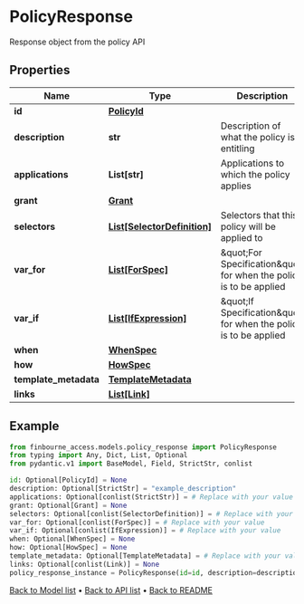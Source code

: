 # PolicyResponse

Response object from the policy API
## Properties
Name | Type | Description | Notes
------------ | ------------- | ------------- | -------------
**id** | [**PolicyId**](PolicyId.md) |  | [optional] 
**description** | **str** | Description of what the policy is entitling | [optional] 
**applications** | **List[str]** | Applications to which the policy applies | [optional] 
**grant** | [**Grant**](Grant.md) |  | [optional] 
**selectors** | [**List[SelectorDefinition]**](SelectorDefinition.md) | Selectors that this policy will be applied to | [optional] 
**var_for** | [**List[ForSpec]**](ForSpec.md) | \&quot;For Specification\&quot; for when the policy is to be applied | [optional] 
**var_if** | [**List[IfExpression]**](IfExpression.md) | \&quot;If Specification\&quot; for when the policy is to be applied | [optional] 
**when** | [**WhenSpec**](WhenSpec.md) |  | [optional] 
**how** | [**HowSpec**](HowSpec.md) |  | [optional] 
**template_metadata** | [**TemplateMetadata**](TemplateMetadata.md) |  | [optional] 
**links** | [**List[Link]**](Link.md) |  | [optional] 
## Example

```python
from finbourne_access.models.policy_response import PolicyResponse
from typing import Any, Dict, List, Optional
from pydantic.v1 import BaseModel, Field, StrictStr, conlist

id: Optional[PolicyId] = None
description: Optional[StrictStr] = "example_description"
applications: Optional[conlist(StrictStr)] = # Replace with your value
grant: Optional[Grant] = None
selectors: Optional[conlist(SelectorDefinition)] = # Replace with your value
var_for: Optional[conlist(ForSpec)] = # Replace with your value
var_if: Optional[conlist(IfExpression)] = # Replace with your value
when: Optional[WhenSpec] = None
how: Optional[HowSpec] = None
template_metadata: Optional[TemplateMetadata] = # Replace with your value
links: Optional[conlist(Link)] = None
policy_response_instance = PolicyResponse(id=id, description=description, applications=applications, grant=grant, selectors=selectors, var_for=var_for, var_if=var_if, when=when, how=how, template_metadata=template_metadata, links=links)

```

[Back to Model list](../README.md#documentation-for-models) &#8226; [Back to API list](../README.md#documentation-for-api-endpoints) &#8226; [Back to README](../README.md)

